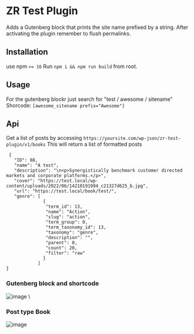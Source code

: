 # ZR Test Plugin
Adds a Gutenberg block that prints the site name prefixed by a string.
After activating the plugin remember to flush permalinks.

## Installation 
use npm `>= 16`
Run `npm i && npm run build` from root.

## Usage
For the gutenberg blockr just search for "test / awesome / sitename" \
Shorcode: ``[awesome_sitename prefix="Awesome"]``


## Api 
Get a list of posts by accessing `https://yoursite.com/wp-json/zr-test-plugin/v1/books`
This will return a list of formatted posts
```
 {
   "ID": 88,
   "name": "A test",
   "description": "\n<p>Synergistically benchmark customer directed markets and corporate platforms.</p>",
   "cover": "https://test.local/wp-content/uploads/2022/06/14210191994_c21327d625_b.jpg",
   "url": "https://test.local/book/test/",
   "genre": [
              {
               "term_id": 13,
               "name": "Action",
               "slug": "action",
               "term_group": 0,
               "term_taxonomy_id": 13,
               "taxonomy": "genre",
               "description": "",
               "parent": 0,
               "count": 20,
               "filter": "raw"
              }
            ]
}
```


### Gutenberg block and shortcode
![image](https://user-images.githubusercontent.com/14840519/174982274-7c95d688-b3fe-49aa-9db9-a4f35f029ca6.png) \

### Post type Book
![image](https://user-images.githubusercontent.com/14840519/174982379-d6b435e7-04ea-4aa9-bd65-ead98924ecc5.png)
